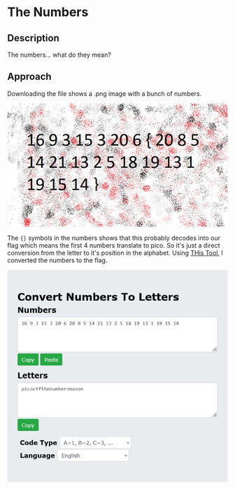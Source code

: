 # The Numbers

## Description

The numbers... what do they mean?

## Approach

Downloading the file shows a .png image with a bunch of numbers.

![The Numbers](images/the_numbers.png)

The `{}` symbols in the numbers shows that this probably decodes into our flag which means the first 4 numbers translate to pico. So it's just a direct conversion from the letter to it's position in the alphabet. Using [THis Tool](https://www.boxentriq.com/code-breaking/numbers-to-letters), I converted the numbers to the flag.

![decode](images/decode.png)
